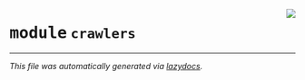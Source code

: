 <!-- markdownlint-disable -->

<a href="https://github.com/gabrielguarisa/brdata/blob/main/brdata/crawlers/__init__.py#L0"><img align="right" style="float:right;" src="https://img.shields.io/badge/-source-cccccc?style=flat-square"></a>

# <kbd>module</kbd> `crawlers`








---

_This file was automatically generated via [lazydocs](https://github.com/ml-tooling/lazydocs)._
